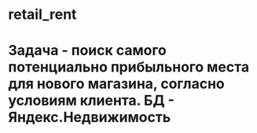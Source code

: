 # retail_rent
# Задача - поиск самого потенциально прибыльного места для нового магазина, согласно условиям клиента. БД - Яндекс.Недвижимость

